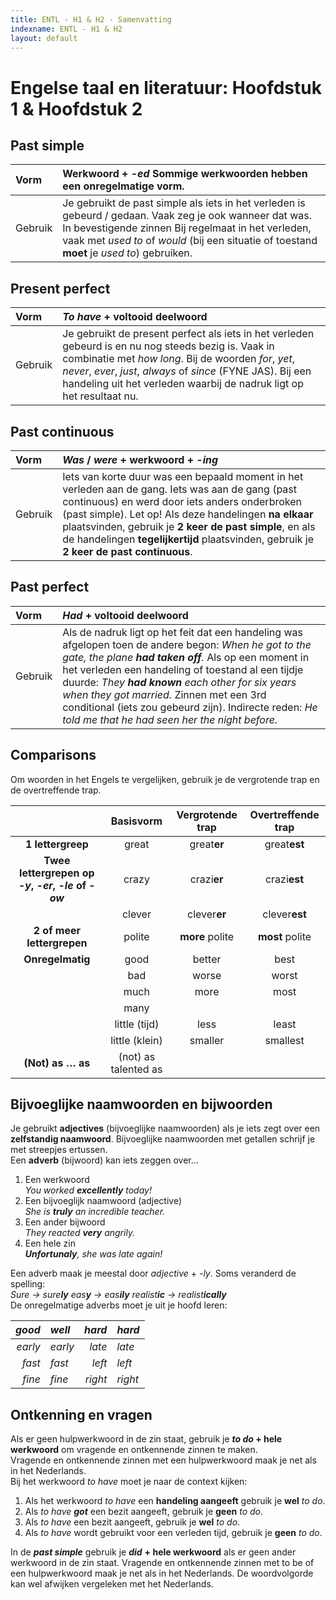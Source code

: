 ```yaml
---
title: ENTL - H1 & H2 - Samenvatting
indexname: ENTL - H1 & H2
layout: default
---
```


# Engelse taal en literatuur: Hoofdstuk 1 & Hoofdstuk 2

## Past simple

| Vorm | Werkwoord \+ *\-ed* Sommige werkwoorden hebben een onregelmatige vorm. |
| :---- | :---- |
| Gebruik | Je gebruikt de past simple als iets in het verleden is gebeurd / gedaan. Vaak zeg je ook wanneer dat was.  In bevestigende zinnen Bij regelmaat in het verleden, vaak met *used to* of *would* (bij een situatie of toestand **moet** je *used to*) gebruiken. |

## Present perfect

| Vorm    | *To have* \+ voltooid deelwoord                                                                                                                                                                                                                                                                       |
| :------ | :---------------------------------------------------------------------------------------------------------------------------------------------------------------------------------------------------------------------------------------------------------------------------------------------------- |
| Gebruik | Je gebruikt de present perfect als iets in het verleden gebeurd is en nu nog steeds bezig is. Vaak in combinatie met *how long*. Bij de woorden *for*, *yet*, *never*, *ever*, *just*, *always* of *since* (FYNE JAS). Bij een handeling uit het verleden waarbij de nadruk ligt op het resultaat nu. |

## Past continuous

| Vorm | *Was* / *were* \+ werkwoord \+ *\-ing* |
| :---- | :---- |
| Gebruik | Iets van korte duur was een bepaald moment in het verleden aan de gang. Iets was aan de gang (past continuous) en werd door iets anders onderbroken (past simple). Let op\! Als deze handelingen **na elkaar** plaatsvinden, gebruik je **2 keer de past simple**, en als de handelingen **tegelijkertijd** plaatsvinden, gebruik je **2 keer de past continuous**. |

## Past perfect

| Vorm | *Had* \+ voltooid deelwoord |
| :---- | :---- |
| Gebruik | Als de nadruk ligt op het feit dat een handeling was afgelopen toen de andere begon: *When he got to the gate, the plane **had taken off**.* Als op een moment in het verleden een handeling of toestand al een tijdje duurde: *They **had known** each other for six years when they got married.* Zinnen met een 3rd conditional (iets zou gebeurd zijn). Indirecte reden: *He told me that he had seen her the night before.* |

## Comparisons

Om woorden in het Engels te vergelijken, gebruik je de vergrotende trap en de overtreffende trap.

|  | Basisvorm | Vergrotende trap  | Overtreffende trap |
| :---: | :---: | :---: | :---: |
| **1 lettergreep** | great | great**er** | great**est** |
| **Twee lettergrepen op *\-y*, *\-er*, *\-le* of *\-ow*** | crazy | crazi**er** | crazi**est** |
|  | clever | clever**er** | clever**est** |
| **2 of meer lettergrepen** | polite | **more** polite | **most** polite |
| **Onregelmatig** | good | better | best |
|  | bad | worse | worst |
|  | much | more | most |
|  | many |  |  |
|  | little (tijd) | less | least |
|  | little (klein) | smaller | smallest |
| **(Not) as … as** | (not) as talented as |  |  |

## Bijvoeglijke naamwoorden en bijwoorden

Je gebruikt **adjectives** (bijvoeglijke naamwoorden) als je iets zegt over een **zelfstandig naamwoord**. Bijvoeglijke naamwoorden met getallen schrijf je met streepjes ertussen.  
Een **adverb** (bijwoord) kan iets zeggen over…

1. Een werkwoord  
   *You worked **excellently** today\!*  
2. Een bijvoeglijk naamwoord (adjective)  
   *She is **truly** an incredible teacher.*  
3. Een ander bijwoord  
   *They reacted **very** angrily.*  
4. Een hele zin  
   ***Unfortunaly**, she was late again\!*

Een adverb maak je meestal door *adjective* \+ *\-ly*. Soms veranderd de spelling:  
*Sure →  sure**ly**   eas**y** →  eas**ily**   realist**ic** →  realist**ically***  
De onregelmatige adverbs moet je uit je hoofd leren:

| *good* | *well* | *hard* | *hard* |
| ----: | :---- | ----: | :---- |
| *early* | *early* | *late* | *late* |
| *fast* | *fast* | *left* | *left* |
| *fine* | *fine* | *right* | *right* |

## Ontkenning en vragen

Als er geen hulpwerkwoord in de zin staat, gebruik je ***to do* \+ hele werkwoord** om vragende en ontkennende zinnen te maken.  
Vragende en ontkennende zinnen met een hulpwerkwoord maak je net als in het Nederlands.  
Bij het werkwoord *to have* moet je naar de context kijken:

1. Als het werkwoord *to have* een **handeling aangeeft** gebruik je **wel** *to do*.  
2. Als *to have **got*** een bezit aangeeft, gebruik je **geen** *to do*.  
3. Als *to have* een bezit aangeeft, gebruik je **wel** *to do*.  
4. Als *to have* wordt gebruikt voor een verleden tijd, gebruik je **geen** *to do*.

In de ***past simple*** gebruik je ***did*** **\+ hele werkwoord** als er geen ander werkwoord in de zin staat. Vragende en ontkennende zinnen met to be of een hulpwerkwoord maak je net als in het Nederlands. De woordvolgorde kan wel afwijken vergeleken met het Nederlands.
